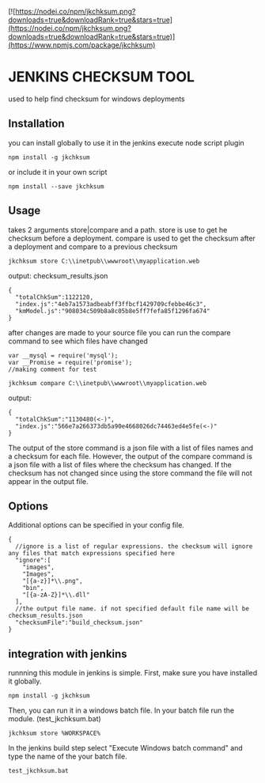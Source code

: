 [![https://nodei.co/npm/jkchksum.png?downloads=true&downloadRank=true&stars=true](https://nodei.co/npm/jkchksum.png?downloads=true&downloadRank=true&stars=true)](https://www.npmjs.com/package/jkchksum)

JENKINS CHECKSUM TOOL
=============================

used to help find checksum for windows deployments

## Installation
  you can install globally to use it in the jenkins execute node script plugin


  ```
  npm install -g jkchksum
  ```

  or include it in your own script


  ```
  npm install --save jkchksum
  ```

## Usage
  takes 2 arguments store|compare and a path. store is use to get he checksum before a deployment.
  compare is used to get the checksum after a deployment and compare to a previous checksum


  ```
  jkchksum store C:\\inetpub\\wwwroot\\myapplication.web
  ```

  output: checksum_results.json

  ```
  {
    "totalChkSum":1122120,
    "index.js":"4eb7a1573adbeabff3ffbcf1429709cfebbe46c3",
    "kmModel.js":"908034c509b8a8c05b8e5ff7fefa85f1296fa674"
  }
  ```

  after changes are made to your source file you can run the compare command to see which files have changed

  ```
  var __mysql = require('mysql');
  var __Promise = require('promise');
  //making comment for test
  ```

  ```
  jkchksum compare C:\\inetpub\\wwwroot\\myapplication.web
  ```

  output:

  ```
  {
    "totalChkSum":"1130480(<-)",
    "index.js":"566e7a266373db5a90e4668026dc74463ed4e5fe(<-)"
  }
  ```

  The output of the store command is a json file with a list of files names and a checksum for each file.
  However, the output of the compare command is a json file with a list of files where the checksum has changed. If the checksum has not changed since using the store command the file will not appear in the output file.

## Options
  Additional options can be specified in your config file.

  ```
  {
    //ignore is a list of regular expressions. the checksum will ignore any files that match expressions specified here
    "ignore":[
      "images",
      "Images",
      "[{a-z}]*\\.png",
      "bin",
      "[{a-zA-Z}]*\\.dll"
    ],
    //the output file name. if not specified default file name will be checksum_results.json
    "checksumFile":"build_checksum.json"
  }
 ```

## integration with jenkins
  runnning this module in jenkins is simple. First, make sure you have installed it globally.

  ```
  npm install -g jkchksum
  ```

  Then, you can run it in a windows batch file. In your batch file run the module. (test_jkchksum.bat)

  ```
  jkchksum store %WORKSPACE%
  ```

  In the jenkins build step select "Execute Windows batch command" and type the name of the your batch file.
  ```
  test_jkchksum.bat
  ```
